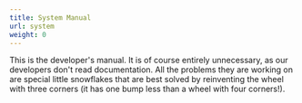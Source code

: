 ```yaml
---
title: System Manual
url: system
weight: 0
---
```


This is the developer's manual.  It is of course entirely unnecessary,
as our developers don't read documentation.  All the problems they are
working on are special little snowflakes that are best solved by
reinventing the wheel with three corners (it has one bump less than a
wheel with four corners!).
